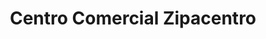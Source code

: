 ---
title: "Centro Comercial Zipacentro"
url: /zipaquira/centro-comercial-zipacentro/
shop: centro comercial
---